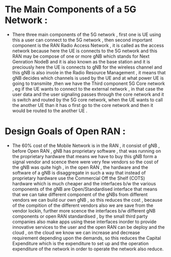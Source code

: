 # The Main Components of a 5G Network :
* There three main components of the 5G network , first one is UE using this a user can connect to the 5G network , then second important component is the RAN Radio Access Network , it is called as the access network because here the UE is connects to the 5G network and this RAN may be compose of one or more gNB which stands for Next Genration NodeB and it is also known as the base station and it is preciously here the UE is connects to gNB for the wireless channel and this gNB is also invole in the Radio Resource Management , it means that gNB decides which channels is used by the UE and at what power UE is going to transmiite ,then we have the Third component 5G Core network , eg if the UE wants to connect to  the external network , in that case the user data and the user signaling passes through the core network and it is switch and routed by the 5G core network, when the UE wants to call the another UE than it has o first go to the core network and then it would be routed to the another UE . 

# Design Goals of Open RAN :
* The 60% cost of the Mobile Network is in the RAN , it consist of gNB , before Open RAN , gNB has proprietary  software , that was running on the proprietary hardware that means we have to buy this gNB form a signal vendor and scence there were very few vendors so the cost of the gNB was quite high , in the open RAN , the hardware and the software of a gNB is disaggregate in such a way that instead of proprietary hardware use the Commercial Off the Shelf (COTS) hardware which is much cheaper and the interfaces b/w the various components of the gNB are Open/Standardised interface that means that we can take different component of the gNBs from different vendors we can build our own gNB , so this reduces the cost , because of the compition of the different vendors also we are save from the vendor lockin, further more scence the interfaces b/w  different gNB components or open RAN standardised , by the small third party companies also make apps using these interfaces inorder to provide innovative services to the user and the open RAN can be deploy and the cloud , on the cloud we know we can increase and decrease requirement depending upon the demands, so this reduces the Capital Expenditure which is the expenditure to set up and the operation expenditure of the network in order to operate the network also reduce.
 
